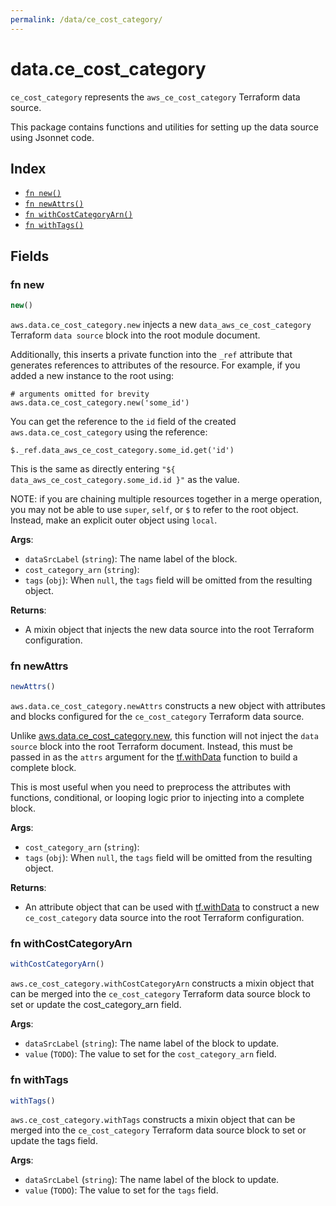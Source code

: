```yaml
---
permalink: /data/ce_cost_category/
---
```


# data.ce_cost_category

`ce_cost_category` represents the `aws_ce_cost_category` Terraform data source.



This package contains functions and utilities for setting up the data source using Jsonnet code.


## Index

* [`fn new()`](#fn-new)
* [`fn newAttrs()`](#fn-newattrs)
* [`fn withCostCategoryArn()`](#fn-withcostcategoryarn)
* [`fn withTags()`](#fn-withtags)

## Fields

### fn new

```ts
new()
```


`aws.data.ce_cost_category.new` injects a new `data_aws_ce_cost_category` Terraform `data source`
block into the root module document.

Additionally, this inserts a private function into the `_ref` attribute that generates references to attributes of the
resource. For example, if you added a new instance to the root using:

    # arguments omitted for brevity
    aws.data.ce_cost_category.new('some_id')

You can get the reference to the `id` field of the created `aws.data.ce_cost_category` using the reference:

    $._ref.data_aws_ce_cost_category.some_id.get('id')

This is the same as directly entering `"${ data_aws_ce_cost_category.some_id.id }"` as the value.

NOTE: if you are chaining multiple resources together in a merge operation, you may not be able to use `super`, `self`,
or `$` to refer to the root object. Instead, make an explicit outer object using `local`.

**Args**:
  - `dataSrcLabel` (`string`): The name label of the block.
  - `cost_category_arn` (`string`): 
  - `tags` (`obj`):  When `null`, the `tags` field will be omitted from the resulting object.

**Returns**:
- A mixin object that injects the new data source into the root Terraform configuration.


### fn newAttrs

```ts
newAttrs()
```


`aws.data.ce_cost_category.newAttrs` constructs a new object with attributes and blocks configured for the `ce_cost_category`
Terraform data source.

Unlike [aws.data.ce_cost_category.new](#fn-cecostcategorynew), this function will not inject the `data source`
block into the root Terraform document. Instead, this must be passed in as the `attrs` argument for the
[tf.withData](https://github.com/tf-libsonnet/core/tree/main/docs#fn-withdata) function to build a complete block.

This is most useful when you need to preprocess the attributes with functions, conditional, or looping logic prior to
injecting into a complete block.

**Args**:
  - `cost_category_arn` (`string`): 
  - `tags` (`obj`):  When `null`, the `tags` field will be omitted from the resulting object.

**Returns**:
  - An attribute object that can be used with [tf.withData](https://github.com/tf-libsonnet/core/tree/main/docs#fn-withdata) to construct a new `ce_cost_category` data source into the root Terraform configuration.


### fn withCostCategoryArn

```ts
withCostCategoryArn()
```

`aws.ce_cost_category.withCostCategoryArn` constructs a mixin object that can be merged into the `ce_cost_category`
Terraform data source block to set or update the cost_category_arn field.



**Args**:
  - `dataSrcLabel` (`string`): The name label of the block to update.
  - `value` (`TODO`): The value to set for the `cost_category_arn` field.


### fn withTags

```ts
withTags()
```

`aws.ce_cost_category.withTags` constructs a mixin object that can be merged into the `ce_cost_category`
Terraform data source block to set or update the tags field.



**Args**:
  - `dataSrcLabel` (`string`): The name label of the block to update.
  - `value` (`TODO`): The value to set for the `tags` field.
